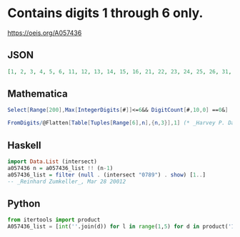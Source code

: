 # Contains digits 1 through 6 only\.
https://oeis.org/A057436
## JSON
```JSON
[1, 2, 3, 4, 5, 6, 11, 12, 13, 14, 15, 16, 21, 22, 23, 24, 25, 26, 31, 32, 33, 34, 35, 36, 41, 42, 43, 44, 45, 46, 51, 52, 53, 54, 55, 56, 61, 62, 63, 64, 65, 66, 111, 112, 113, 114, 115, 116, 121, 122, 123, 124, 125, 126, 131, 132, 133, 134, 135, 136, 141, 142, 143]
```
## Mathematica
```Mathematica
Select[Range[200],Max[IntegerDigits[#]]<=6&& DigitCount[#,10,0] ==0&]  (* _Harvey P. Dale_, Apr 04 2011 *)
```
```Mathematica
FromDigits/@Flatten[Table[Tuples[Range[6],n],{n,3}],1] (* _Harvey P. Dale_, Jul 26 2015 *)
```
## Haskell
```Haskell
import Data.List (intersect)
a057436 n = a057436_list !! (n-1)
a057436_list = filter (null . (intersect "0789") . show) [1..]
-- _Reinhard Zumkeller_, Mar 28 20012
```
## Python
```Python
from itertools import product
A057436_list = [int(''.join(d)) for l in range(1,5) for d in product('123456',repeat=l)] # _Chai Wah Wu_, Sep 01 2021
```
